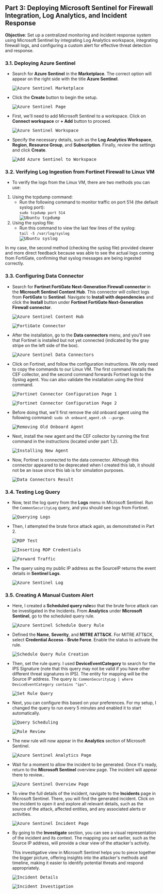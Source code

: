 ## Part 3: Deploying Microsoft Sentinel for Firewall Integration, Log Analytics, and Incident Response  
**Objective**: Set up a centralized monitoring and incident response system using Microsoft Sentinel by integrating Log Analytics workspace, integrating firewall logs, and configuring a custom alert for effective threat detection and response.  
### 3.1. Deploying Azure Sentinel  
  - Search for **Azure Sentinel** in the **Marketplace**. The correct option will appear on the right side with the title **Azure Sentinel**.  
      
    <kbd>![Azure Sentinel Marketplace](images/sentinel-marketplace.png)</kbd>  
    
  - Click the **Create** button to begin the setup.  
    
    <kbd>![Azure Sentinel Page](images/sentinel-page.png)</kbd>  
    
  - First, we'll need to add Microsoft Sentinel to a workspace. Click on **Connect workspace** or **+ Add** button to proceed.  
    
    <kbd>![Azure Sentinel Workspace](images/sentinel-workspace.png)</kbd>  
    
  - Specify the necessary details, such as the **Log Analytics Workspace**, **Region**, **Resource Group**, and **Subscription**. Finally, review the settings and click **Create**.  
    
    <kbd>![Add Azure Sentinel to Workspace](images/add-sentinel-to-workspace.png)</kbd>   

### 3.2. Verifying Log Ingestion from Fortinet Firewall to Linux VM  
  - To verify the logs from the Linux VM, there are two methods you can use:  
  1. Using the tcpdump command:
     - Run the following command to monitor traffic on port 514 (the default syslog port):  
       `sudo tcpdump port 514`  
       <kbd>![Ubuntu tcpdump](images/ubuntu-tcpdump.png)</kbd>  
  2. Using the syslog file:
     - Run this command to view the last few lines of the syslog:  
       `tail -5 /var/log/syslog`      
       <kbd>![Ubuntu syslog](images/ubuntu-syslog.png)</kbd>  
    
In my case, the second method (checking the syslog file) provided clearer and more direct feedback because was able to see the actual logs coming from FortiGate, confirming that syslog messages are being ingested correctly.  

### 3.3. Configuring Data Connector  
  - Search for **Fortinet FortiGate Next-Generation Firewall connector** in the **Microsoft Sentinel Content Hub**. This connector will collect logs from **FortiGate** to **Sentinel**. Navigate to **Install with dependencies** and click the **Install** button under **Fortinet FortiGate Next-Generation Firewall connector**.  
      
    <kbd>![Azure Sentinel Content Hub](images/sentinel-contenthub.png)</kbd>  

    <kbd>![FortiGate Connector](images/fortigate-connector.png)</kbd>  
    
  - After the installation, go to the **Data connectors** menu, and you’ll see that Fortinet is installed but not yet connected (indicated by the gray stripe on the left side of the box).  
    
    <kbd>![Azure Sentinel Data Connectors](images/data-connectors.png)</kbd>  
    
  - Click on Fortinet, and follow the configuration instructions. We only need to copy the commands to our Linux VM. The first command installs the CEF collector, and the second command forwards Fortinet logs to the Syslog agent. You can also validate the installation using the third command.  
    
    <kbd>![Fortinet Connector Configuration Page 1](images/fortinet-configuration-1.png)</kbd>  

    <kbd>![Fortinet Connector Configuration Page 2](images/fortinet-configuration-2.png)</kbd>  
    
  - Before doing that, we'll first remove the old onboard agent using the following command: `sudo sh onboard_agent.sh --purge`.  
    
    <kbd>![Removing Old Onboard Agent](images/removing-agent.png)</kbd>  
    
  - Next, install the new agent and the CEF collector by running the first command in the instructions (located under part 1.2).  
    
    <kbd>![Installing New Agent](images/install-new-agent.png)</kbd>  
    
  - Now, Fortinet is connected to the data connector. Although this connector appeared to be deprecated when I created this lab, it should not be an issue since this lab is for simulation purposes.  
    
    <kbd>![Data Connectors Result](images/data-connectors-result.png)</kbd>  

### 3.4. Testing Log Query  
  - Now, test the log query from the **Logs** menu in Microsoft Sentinel. Run the `CommonSecurityLog` query, and you should see logs from Fortinet.  
      
    <kbd>![Querying Logs](images/logs-query.png)</kbd>  
    
  - Then, I attempted the brute force attack again, as demonstrated in Part 2.  
      
    <kbd>![RDP Test](images/rdp-test.png)</kbd>  
    
    <kbd>![Inserting RDP Credentials](images/rdp-creds.png)</kbd>  

    <kbd>![Forward Traffic](images/forward-traffic.png)</kbd>  
    
  - The query using my public IP address as the SourceIP returns the event details in **Sentinel Logs**.  
      
    <kbd>![Azure Sentinel Log](images/sentinel-log.png)</kbd>  
    
### 3.5. Creating A Manual Custom Alert  
  - Here, I created a **Scheduled query rule**so that the brute force attack can be investigated in the Incidents. From **Analytics** under **Microsoft Sentinel**, go to the scheduled query rule.  
      
    <kbd>![Azure Sentinel Schedule Query Rule](images/sentinel-sched-rule.png)</kbd>  
    
  - Defined the **Name**, **Severity**, and **MITRE ATT&CK**. For MITRE ATT&CK, select **Credential Access - Brute Force**. Enable the status to activate the rule.  
      
    <kbd>![Schedule Query Rule Creation](images/sched-rule-creation.png)</kbd>  
    
  - Then, set the rule query. I used **DeviceEventCategory** to search for the IPS Signature (note that this query may not be valid if you have other different threat signatures in IPS). The entity for mapping will be the Source IP address. The query is: `CommonSecurityLog | where DeviceEventCategory contains "ips"`.  
      
    <kbd>![Set Rule Query](images/rule-query.png)</kbd>  
    
  - Next, you can configure this based on your preferences. For my setup, I changed the query to run every 5 minutes and enabled it to start automatically.  
      
    <kbd>![Query Scheduling](images/query-sched.png)</kbd>  

    <kbd>![Rule Review](images/rule-review.png)</kbd>  
    
  - The new rule will now appear in the **Analytics** section of Microsoft Sentinel.  
      
    <kbd>![Azure Sentinel Analytics Page](images/sentinel-analytics.png)</kbd>  
    
  - Wait for a moment to allow the incident to be generated. Once it's ready, return to the **Microsoft Sentinel** overview page. The incident will appear there to review..  
      
    <kbd>![Azure Sentinel Overview Page](images/sentinel-overview.png)</kbd>  
    
  - To view the full details of the incident, navigate to the **Incidents** page in Microsoft Sentinel. There, you will find the generated incident. Click on the incident to open it and explore all relevant details, such as the source of the attack, affected entities, and any associated alerts or activities.  
      
    <kbd>![Azure Sentinel Incident Page](images/sentinel-incident.png)</kbd>  
    
  - By going to the **Investigate** section, you can see a visual representation of the incident and its context. The mapping you set earlier, such as the Source IP address, will provide a clear view of the attacker's activity.
    
    This investigative view in Microsoft Sentinel helps you to piece together the bigger picture, offering insights into the attacker's methods and timeline, making it easier to identify potential threats and respond appropriately.  
      
    <kbd>![Incident Details](images/incident-details.png)</kbd>  

    <kbd>![Incident Investigation](images/incident-investigation.png)</kbd>  
